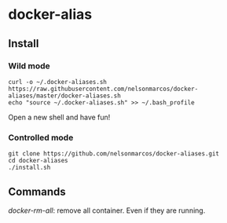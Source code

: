 # docker-alias

## Install

### Wild mode
```
curl -o ~/.docker-aliases.sh https://raw.githubusercontent.com/nelsonmarcos/docker-aliases/master/docker-aliases.sh 
echo "source ~/.docker-aliases.sh" >> ~/.bash_profile
```
Open a new shell and have fun!

### Controlled mode
```
git clone https://github.com/nelsonmarcos/docker-aliases.git
cd docker-aliases
./install.sh
```
## Commands

*docker-rm-all*: remove all container. Even if they are running. 
